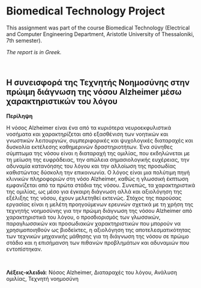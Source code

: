 # Biomedical Technology Project

This assignment was part of the course Biomedical Technology (Electrical and Computer Engineering Department, Aristotle University of Thessaloniki, 7th semester).

*The report is in Greek.*

<br>

## Η συνεισφορά της Τεχνητής Νοημοσύνης στην πρώιμη διάγνωση της νόσου Alzheimer μέσω χαρακτηριστικών του λόγου

**Περίληψη**

Η νόσος Alzheimer είναι ένα από τα κυριότερα νευροεκφυλιστικά νοσήματα και χαρακτηρίζεται από εξασθένιση των νοητικών και γνωστικών λειτουργιών, συμπεριφορικές και ψυχολογικές διαταραχές και δυσκολία εκτέλεσης καθημερινών δραστηριοτήτων. Ένα σύνηθες σύμπτωμα της νόσου είναι η διαταραχή της ομιλίας, που εκδηλώνεται με τη μείωση της ευφράδειας, την απώλεια σημασιολογικής ευχέρειας, την αδυναμία κατανόησης του λόγου και την αλλοίωση της προσωδίας καθιστώντας δύσκολη την επικοινωνία. Ο λόγος είναι μια πολύτιμη πηγή κλινικών πληροφοριών στη νόσο Alzheimer, καθώς η γλωσσική έκπτωση εμφανίζεται από τα πρώτα στάδια της νόσου. Συνεπώς, τα χαρακτηριστικά της ομιλίας, ως μέσο για έγκαιρη διάγνωση αλλά και αξιολόγηση της εξέλιξης της νόσου, έχουν μελετηθεί εκτενώς. Στόχος της παρούσας εργασίας είναι η μελέτη προηγούμενων ερευνών σχετικά με τη χρήση της τεχνητής νοημοσύνης για την πρώιμη διάγνωση της νόσου Alzheimer από χαρακτηριστικά του λόγου, ο προσδιορισμός των γλωσσικών, παραγλωσσικών και προσωδιακών χαρακτηριστικών που μπορούν να χρησιμοποιηθούν ως βιοδείκτες, η αξιολόγηση της αποτελεσματικότητας των τεχνικών μηχανικής μάθησης για τη διάγνωση της 
νόσου σε πρώιμο στάδιο και η επισήμανση των πιθανών προβλημάτων και αδυναμιών που εντοπίστηκαν.

<br>

**Λέξεις-κλειδιά**: Νόσος Alzheimer, Διαταραχές του λόγου, Ανάλυση ομιλίας, Τεχνητή νοημοσύνη


